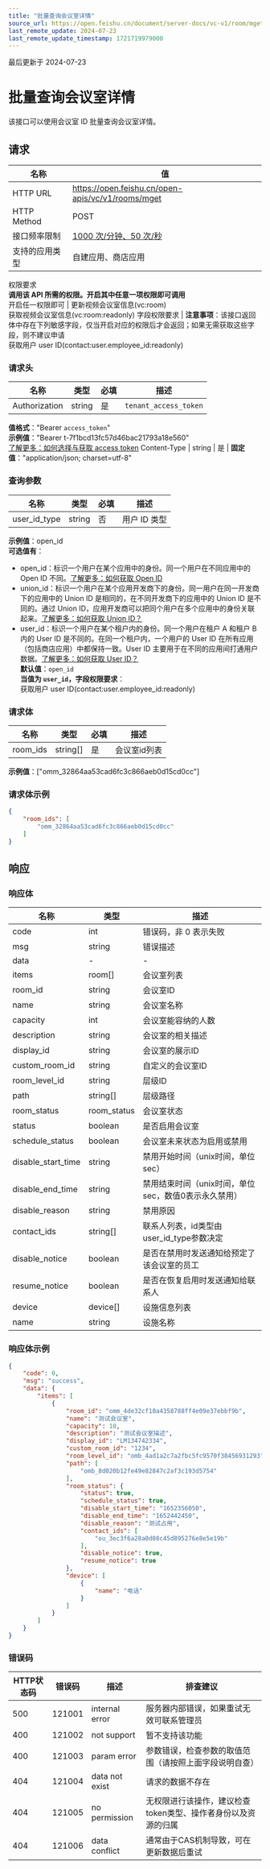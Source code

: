 ```yaml
---
title: "批量查询会议室详情"
source_url: https://open.feishu.cn/document/server-docs/vc-v1/room/mget
last_remote_update: 2024-07-23
last_remote_update_timestamp: 1721719979000
---
```

最后更新于 2024-07-23

# 批量查询会议室详情

该接口可以使用会议室 ID 批量查询会议室详情。

## 请求
名称 | 值
---|---
HTTP URL | https://open.feishu.cn/open-apis/vc/v1/rooms/mget
HTTP Method | POST
接口频率限制 | [1000 次/分钟、50 次/秒](https://open.feishu.cn/document/ukTMukTMukTM/uUzN04SN3QjL1cDN)
支持的应用类型 | 自建应用、商店应用
权限要求  
            **调用该 API 所需的权限。开启其中任意一项权限即可调用**  
            开启任一权限即可 | 更新视频会议室信息(vc:room)  
            获取视频会议室信息(vc:room:readonly)
字段权限要求 | **注意事项**：该接口返回体中存在下列敏感字段，仅当开启对应的权限后才会返回；如果无需获取这些字段，则不建议申请  
        获取用户 user ID(contact:user.employee_id:readonly)

### 请求头

名称 | 类型 | 必填 | 描述
--- | --- | --- | ---
Authorization | string | 是 | `tenant_access_token`  
**值格式**："Bearer `access_token`"  
**示例值**："Bearer t-7f1bcd13fc57d46bac21793a18e560"  
[了解更多：如何选择与获取 access token](https://open.feishu.cn/document/uAjLw4CM/ugTN1YjL4UTN24CO1UjN/trouble-shooting/how-to-choose-which-type-of-token-to-use)
Content-Type | string | 是 | **固定值**："application/json; charset=utf-8"

### 查询参数

名称 | 类型 | 必填 | 描述
--- | --- | --- | ---
user_id_type | string | 否 | 用户 ID 类型  
**示例值**：open_id  
**可选值有**：  
- open_id：标识一个用户在某个应用中的身份。同一个用户在不同应用中的 Open ID 不同。[了解更多：如何获取 Open ID](https://open.feishu.cn/document/uAjLw4CM/ugTN1YjL4UTN24CO1UjN/trouble-shooting/how-to-obtain-openid)  
- union_id：标识一个用户在某个应用开发商下的身份。同一用户在同一开发商下的应用中的 Union ID 是相同的，在不同开发商下的应用中的 Union ID 是不同的。通过 Union ID，应用开发商可以把同个用户在多个应用中的身份关联起来。[了解更多：如何获取 Union ID？](https://open.feishu.cn/document/uAjLw4CM/ugTN1YjL4UTN24CO1UjN/trouble-shooting/how-to-obtain-union-id)  
- user_id：标识一个用户在某个租户内的身份。同一个用户在租户 A 和租户 B 内的 User ID 是不同的。在同一个租户内，一个用户的 User ID 在所有应用（包括商店应用）中都保持一致。User ID 主要用于在不同的应用间打通用户数据。[了解更多：如何获取 User ID？](https://open.feishu.cn/document/uAjLw4CM/ugTN1YjL4UTN24CO1UjN/trouble-shooting/how-to-obtain-user-id)  
**默认值**：`open_id`  
**当值为 `user_id`，字段权限要求**：  
获取用户 user ID(contact:user.employee_id:readonly)

### 请求体

名称 | 类型 | 必填 | 描述
--- | --- | --- | ---
room_ids | string\[\] | 是 | 会议室id列表  
**示例值**：["omm_32864aa53cad6fc3c866aeb0d15cd0cc"]

### 请求体示例
```json
{
    "room_ids": [
        "omm_32864aa53cad6fc3c866aeb0d15cd0cc"
    ]
}
```

## 响应

### 响应体

名称 | 类型 | 描述
--- | --- | ---
code | int | 错误码，非 0 表示失败
msg | string | 错误描述
data | \- | \-
items | room\[\] | 会议室列表
room_id | string | 会议室ID
name | string | 会议室名称
capacity | int | 会议室能容纳的人数
description | string | 会议室的相关描述
display_id | string | 会议室的展示ID
custom_room_id | string | 自定义的会议室ID
room_level_id | string | 层级ID
path | string\[\] | 层级路径
room_status | room_status | 会议室状态
status | boolean | 是否启用会议室
schedule_status | boolean | 会议室未来状态为启用或禁用
disable_start_time | string | 禁用开始时间（unix时间，单位sec）
disable_end_time | string | 禁用结束时间（unix时间，单位sec，数值0表示永久禁用）
disable_reason | string | 禁用原因
contact_ids | string\[\] | 联系人列表，id类型由user_id_type参数决定
disable_notice | boolean | 是否在禁用时发送通知给预定了该会议室的员工
resume_notice | boolean | 是否在恢复启用时发送通知给联系人
device | device\[\] | 设施信息列表
name | string | 设施名称

### 响应体示例
```json
{
    "code": 0,
    "msg": "success",
    "data": {
        "items": [
            {
                "room_id": "omm_4de32cf10a4358788ff4e09e37ebbf9b",
                "name": "测试会议室",
                "capacity": 10,
                "description": "测试会议室描述",
                "display_id": "LM134742334",
                "custom_room_id": "1234",
                "room_level_id": "omb_4ad1a2c7a2fbc5fc9570f38456931293",
                "path": [
                    "omb_8d020b12fe49e82847c2af3c193d5754"
                ],
                "room_status": {
                    "status": true,
                    "schedule_status": true,
                    "disable_start_time": "1652356050",
                    "disable_end_time": "1652442450",
                    "disable_reason": "测试占用",
                    "contact_ids": [
                        "ou_3ec3f6a28a0d08c45d895276e8e5e19b"
                    ],
                    "disable_notice": true,
                    "resume_notice": true
                },
                "device": [
                    {
                        "name": "电话"
                    }
                ]
            }
        ]
    }
}
```

### 错误码

HTTP状态码 | 错误码 | 描述 | 排查建议
--- | --- | --- | ---
500 | 121001 | internal error | 服务器内部错误，如果重试无效可联系管理员
400 | 121002 | not support | 暂不支持该功能
400 | 121003 | param error | 参数错误，检查参数的取值范围（请按照上面字段说明自查）
404 | 121004 | data not exist | 请求的数据不存在
404 | 121005 | no permission | 无权限进行该操作，建议检查token类型、操作者身份以及资源的归属
404 | 121006 | data conflict | 通常由于CAS机制导致，可在更新数据后重试
